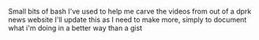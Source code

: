 Small bits of bash I've used to help me carve the videos from out of a dprk news website
I'll update this as I need to make more, simply to document what i'm doing in a better way than a gist
